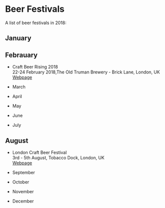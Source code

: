 # Beer Festivals
A list of beer festivals in 2018:

## January


## Febrauary
* Craft Beer Rising 2018   
22-24 February 2018,The Old Truman Brewery - Brick Lane, London, UK   
[Webpage](https://www.craftbeerrising.co.uk)

- March

- April

- May

- June

- July

## August
* London Craft Beer Festival   
3rd - 5th August, Tobacco Dock, London, UK   
[Webpage](https://londoncraftbeerfestival.co.uk)

- September

- October

- November

- December
